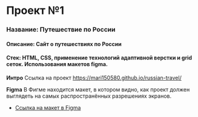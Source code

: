 # Проект №1
### Название: Путешествие по России
#### Описание: Сайт о путешествиях по России
#### Стек: HTML, CSS, применение технологий адаптивной верстки и grid сеток. Использования макетов figma.

**Интро**
Ссылка на проект 
https://mari150580.github.io/russian-travel/

**Figma**
В Фигме находится макет, в котором видно, как проект должен выглядеть на самых распространённых разрешениях экранов.
* [Ссылка на макет в Figma](https://www.figma.com/file/5S2WSbEFL6awjVWJ0NWL8Q/Sprint-3_-Russia-_-desktop-mobile?node-id=28503%3A0)

